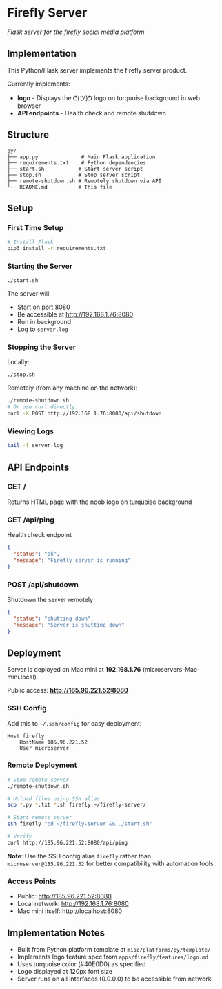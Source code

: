 # Firefly Server

*Flask server for the firefly social media platform*

## Implementation

This Python/Flask server implements the firefly server product.

Currently implements:
- **logo** - Displays the ᕦ(ツ)ᕤ logo on turquoise background in web browser
- **API endpoints** - Health check and remote shutdown

## Structure

```
py/
├── app.py              # Main Flask application
├── requirements.txt    # Python dependencies
├── start.sh           # Start server script
├── stop.sh            # Stop server script
├── remote-shutdown.sh # Remotely shutdown via API
└── README.md          # This file
```

## Setup

### First Time Setup

```bash
# Install Flask
pip3 install -r requirements.txt
```

### Starting the Server

```bash
./start.sh
```

The server will:
- Start on port 8080
- Be accessible at http://192.168.1.76:8080
- Run in background
- Log to `server.log`

### Stopping the Server

Locally:
```bash
./stop.sh
```

Remotely (from any machine on the network):
```bash
./remote-shutdown.sh
# Or use curl directly:
curl -X POST http://192.168.1.76:8080/api/shutdown
```

### Viewing Logs

```bash
tail -f server.log
```

## API Endpoints

### GET /
Returns HTML page with the noob logo on turquoise background

### GET /api/ping
Health check endpoint
```json
{
  "status": "ok",
  "message": "Firefly server is running"
}
```

### POST /api/shutdown
Shutdown the server remotely
```json
{
  "status": "shutting down",
  "message": "Server is shutting down"
}
```

## Deployment

Server is deployed on Mac mini at **192.168.1.76** (microservers-Mac-mini.local)

Public access: **http://185.96.221.52:8080**

### SSH Config

Add this to `~/.ssh/config` for easy deployment:
```
Host firefly
    HostName 185.96.221.52
    User microserver
```

### Remote Deployment

```bash
# Stop remote server
./remote-shutdown.sh

# Upload files using SSH alias
scp *.py *.txt *.sh firefly:~/firefly-server/

# Start remote server
ssh firefly "cd ~/firefly-server && ./start.sh"

# Verify
curl http://185.96.221.52:8080/api/ping
```

**Note**: Use the SSH config alias `firefly` rather than `microserver@185.96.221.52` for better compatibility with automation tools.

### Access Points
- Public: http://185.96.221.52:8080
- Local network: http://192.168.1.76:8080
- Mac mini itself: http://localhost:8080

## Implementation Notes

- Built from Python platform template at `miso/platforms/py/template/`
- Implements logo feature spec from `apps/firefly/features/logo.md`
- Uses turquoise color (#40E0D0) as specified
- Logo displayed at 120px font size
- Server runs on all interfaces (0.0.0.0) to be accessible from network
